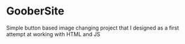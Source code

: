 # GooberSite
Simple button based image changing project that I designed as a first attempt at working with HTML and JS
